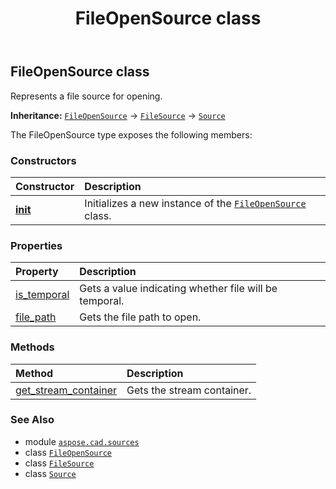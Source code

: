﻿---
title: FileOpenSource class
second_title: Aspose.CAD for Python via .NET API References
description: 
type: docs
weight: 20
url: /aspose.cad.sources/fileopensource/
is_root: false
---

## FileOpenSource class

Represents a file source for opening.



**Inheritance:** [`FileOpenSource`](/cad/python-net/aspose.cad.sources/fileopensource) → 
[`FileSource`](/cad/python-net/aspose.cad.sources/filesource) → 
[`Source`](/cad/python-net/aspose.cad/source)



The FileOpenSource type exposes the following members:

### Constructors
| Constructor | Description |
| :- | :- |
| [__init__](/cad/python-net/aspose.cad.sources/fileopensource/__init__/#str) | Initializes a new instance of the [`FileOpenSource`](/cad/python-net/aspose.cad.sources/fileopensource) class. |


### Properties
| Property | Description |
| :- | :- |
| [is_temporal](/cad/python-net/aspose.cad.sources/fileopensource/is_temporal) | Gets a value indicating whether file will be temporal. |
| [file_path](/cad/python-net/aspose.cad.sources/fileopensource/file_path) | Gets the file path to open. |


### Methods
| Method | Description |
| :- | :- |
| [get_stream_container](/cad/python-net/aspose.cad.sources/fileopensource/get_stream_container/#) | Gets the stream container. |



### See Also
* module [`aspose.cad.sources`](..)
* class [`FileOpenSource`](/cad/python-net/aspose.cad.sources/fileopensource)
* class [`FileSource`](/cad/python-net/aspose.cad.sources/filesource)
* class [`Source`](/cad/python-net/aspose.cad/source)
